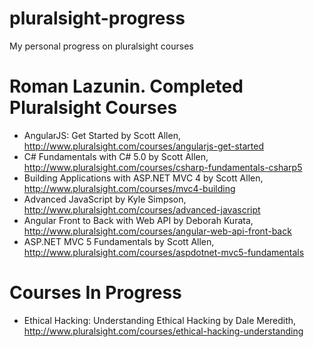 # pluralsight-progress
My personal progress on pluralsight courses

Roman Lazunin. Completed Pluralsight Courses
===============================================

- AngularJS: Get Started by Scott Allen, http://www.pluralsight.com/courses/angularjs-get-started
- C# Fundamentals with C# 5.0 by Scott Allen, http://www.pluralsight.com/courses/csharp-fundamentals-csharp5
- Building Applications with ASP.NET MVC 4 by Scott Allen, http://www.pluralsight.com/courses/mvc4-building
- Advanced JavaScript by Kyle Simpson, http://www.pluralsight.com/courses/advanced-javascript
- Angular Front to Back with Web API by Deborah Kurata, http://www.pluralsight.com/courses/angular-web-api-front-back
- ASP.NET MVC 5 Fundamentals by Scott Allen, http://www.pluralsight.com/courses/aspdotnet-mvc5-fundamentals

Courses In Progress
==================

- Ethical Hacking: Understanding Ethical Hacking by Dale Meredith, http://www.pluralsight.com/courses/ethical-hacking-understanding
